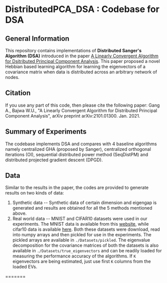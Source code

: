 # DistributedPCA_DSA : Codebase for DSA
## General Information

This repository contains implementations of **Distributed Sanger's Algorithm (DSA)** introduced in the paper [A Linearly Convergent Algorithm for Dsitributed Principal Component Analysis](https://arxiv.org/pdf/2101.01300.pdf). This paper proposed a novel Hebbian based learning algorithm for learning the eigenvectors of a covariance matrix when data is distributed across an arbitrary network of nodes.

## Citation

If you use any part of this code, then please cite the following paper: Gang A., Bajwa W.U., "A Linearly Convergent Algorithm for Distributed Principal Component Analysis", arXiv preprint arXiv:2101.01300. Jan. 2021.

## Summary of Experiments

The codebase implements DSA and compares with 4 baseline algorithms namely centralized GHA (proposed by Sanger), centralized orthogonal iterations (OI), sequential distributed power method (SeqDistPM) and distributed projected gradient descent (DPGD). 

## Data

Similar to the results in the paper, the codes are provided to generate results on two kinds of data:

1.  Synthetic data -- Synthetic data of certain dimension and eigengap is generated and results are obtained for all the 5 methods mentioned above. 
2. Real world data -- MNIST and CIFAR10 datasets were used in our experiments. The MNIST data is available from this [website](http://yann.lecun.com/exdb/mnist/), while cifar10 data is available [here](https://www.cs.toronto.edu/~kriz/cifar.html). Both these datasets were download, read into numpy arrays and then pickled for use in the experiments. The pickled arrays are available in `./Datasets/pickled`. The eigenvalue decomposition for the covariance matrices of both the datasets is also available in `./Datasets/true_eigenvectors` and can be readily loaded for measuring the performance accuracy of the algorithms. If `K` eigenvectors are being estimated, just use first `K` columns from the loaded EVs. 

=======
